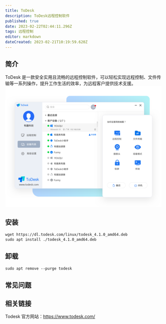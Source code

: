 ```yaml
---
title: ToDesk
description: ToDesk远程控制软件
published: true
date: 2023-02-22T02:44:11.296Z
tags: 远程控制
editor: markdown
dateCreated: 2023-02-21T10:19:59.620Z
---
```


## 简介
ToDesk 是一款安全实用且流畅的远程控制软件，可以轻松实现远程控制、文件传输等一系列操作，提升工作生活的效率，为远程客户提供技术支援。
![todesk_pic.png](/todesk_pic.png)
## 安装
```
wget https://dl.todesk.com/linux/todesk_4.1.0_amd64.deb
sudo apt install ./todesk_4.1.0_amd64.deb 
```
## 卸载
```
sudo apt remove --purge todesk
```
## 常见问题
## 相关链接
Todesk 官方网站：https://www.todesk.com/